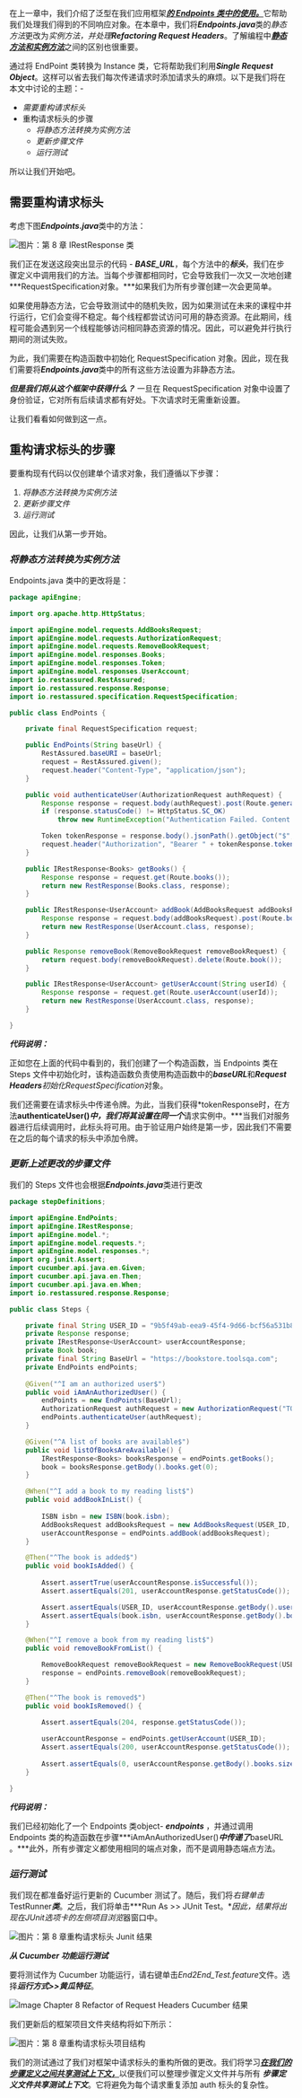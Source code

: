 在上一章中，我们介绍了泛型在我们应用框架[***的 Endpoints 类中的使用。***](https://www.toolsqa.com/rest-assured/generics-in-api-framework/)它帮助我们处理我们得到的不同响应对象。在本章中，我们将***Endpoints.java***类的*静态方法*更改为*实例方法，并处理****Refactoring Request Headers***。了解编程中[***静态方法和实例方法***](https://www.geeksforgeeks.org/static-methods-vs-instance-methods-java/)之间的区别也很重要。

通过将 EndPoint 类转换为 Instance 类，它将帮助我们利用***Single Request Object***。这样可以省去我们每次传递请求时添加请求头的麻烦。以下是我们将在本文中讨论的主题：-

-   *需要重构请求标头*
-   重构请求标头的步骤
    -   *将静态方法转换为实例方法*
    -   *更新步骤文件*
    -   *运行测试*

所以让我们开始吧。

## 需要重构请求标头

考虑下图***Endpoints.java***类中的方法：

![图片：第 8 章 IRestResponse 类](https://www.toolsqa.com/gallery/Rest%20Assured/1.Image%20Chapter%208%20IRestResponse%20class.png)

我们正在发送这段突出显示的代码 - ***BASE_URL***，每个方法中的***标头***，我们在步骤定义中调用我们的方法。当每个步骤都相同时，它会导致我们一次又一次地创建***RequestSpecification对象。***如果我们为所有步骤创建一次会更简单。

如果使用静态方法，它会导致测试中的随机失败，因为如果测试在未来的课程中并行运行，它们会变得不稳定。每个线程都尝试访问可用的静态资源。在此期间，线程可能会遇到另一个线程能够访问相同静态资源的情况。因此，可以避免并行执行期间的测试失败。

为此，我们需要在构造函数中初始化 RequestSpecification 对象。因此，现在我们需要将***Endpoints.java***类中的所有这些方法设置为非静态方法。

***但是我们将从这个框架中获得什么？*** 一旦在 RequestSpecification 对象中设置了身份验证，它对所有后续请求都有好处。下次请求时无需重新设置。

让我们看看如何做到这一点。

## 重构请求标头的步骤

要重构现有代码以仅创建单个请求对象，我们遵循以下步骤：

1.  *将静态方法转换为实例方法*
2.  *更新步骤文件*
3.  *运行测试*

因此，让我们从第一步开始。

### ***将静态方法转换为实例方法***

Endpoints.java 类中的更改将是：

```java
package apiEngine;

import org.apache.http.HttpStatus;

import apiEngine.model.requests.AddBooksRequest;
import apiEngine.model.requests.AuthorizationRequest;
import apiEngine.model.requests.RemoveBookRequest;
import apiEngine.model.responses.Books;
import apiEngine.model.responses.Token;
import apiEngine.model.responses.UserAccount;
import io.restassured.RestAssured;
import io.restassured.response.Response;
import io.restassured.specification.RequestSpecification;

public class EndPoints {

    private final RequestSpecification request;

    public EndPoints(String baseUrl) {
        RestAssured.baseURI = baseUrl;
        request = RestAssured.given();
        request.header("Content-Type", "application/json");
    }

    public void authenticateUser(AuthorizationRequest authRequest) {
        Response response = request.body(authRequest).post(Route.generateToken());
        if (response.statusCode() != HttpStatus.SC_OK)
            throw new RuntimeException("Authentication Failed. Content of failed Response: " + response.toString() + " , Status Code : " + response.statusCode());

        Token tokenResponse = response.body().jsonPath().getObject("$", Token.class);
        request.header("Authorization", "Bearer " + tokenResponse.token);
    }

    public IRestResponse<Books> getBooks() {
        Response response = request.get(Route.books());
        return new RestResponse(Books.class, response);
    }

    public IRestResponse<UserAccount> addBook(AddBooksRequest addBooksRequest) {
        Response response = request.body(addBooksRequest).post(Route.books());
        return new RestResponse(UserAccount.class, response);
    }

    public Response removeBook(RemoveBookRequest removeBookRequest) {
        return request.body(removeBookRequest).delete(Route.book());
    }

    public IRestResponse<UserAccount> getUserAccount(String userId) {
        Response response = request.get(Route.userAccount(userId));
        return new RestResponse(UserAccount.class, response);
    }

}
```

***代码说明：***

正如您在上面的代码中看到的，我们创建了一个构造函数，当 Endpoints 类在 Steps 文件中初始化时，该构造函数负责使用构造函数中的***baseURL***和***Request Headers****初始化RequestSpecification*对象。

我们还需要在请求标头中传递令牌。为此，当我们获得*tokenResponse时，在方法**authenticateUser()*中，我们将其设置在同一个***请求实例中。***当我们对服务器进行后续调用时，此标头将可用。由于验证用户始终是第一步，因此我们不需要在之后的每个请求的标头中添加令牌。

### ***更新上述更改的步骤文件***

我们的 Steps 文件也会根据***Endpoints.java***类进行更改

```java
package stepDefinitions;

import apiEngine.EndPoints;
import apiEngine.IRestResponse;
import apiEngine.model.*;
import apiEngine.model.requests.*;
import apiEngine.model.responses.*;
import org.junit.Assert;
import cucumber.api.java.en.Given;
import cucumber.api.java.en.Then;
import cucumber.api.java.en.When;
import io.restassured.response.Response;

public class Steps {

    private final String USER_ID = "9b5f49ab-eea9-45f4-9d66-bcf56a531b85";    
    private Response response;
    private IRestResponse<UserAccount> userAccountResponse;
    private Book book;
    private final String BaseUrl = "https://bookstore.toolsqa.com";
    private EndPoints endPoints;
    
    @Given("^I am an authorized user$")
    public void iAmAnAuthorizedUser() {
    	endPoints = new EndPoints(BaseUrl);
    	AuthorizationRequest authRequest = new AuthorizationRequest("TOOLSQA-Test", "Test@@123");
    	endPoints.authenticateUser(authRequest);
    }

    @Given("^A list of books are available$")
    public void listOfBooksAreAvailable() {   	    	
    	IRestResponse<Books> booksResponse = endPoints.getBooks();
    	book = booksResponse.getBody().books.get(0);
    }

    @When("^I add a book to my reading list$")
    public void addBookInList() {
    	
        ISBN isbn = new ISBN(book.isbn);
        AddBooksRequest addBooksRequest = new AddBooksRequest(USER_ID, isbn);
        userAccountResponse = endPoints.addBook(addBooksRequest);
    }

    @Then("^The book is added$")
    public void bookIsAdded() {
        
    	Assert.assertTrue(userAccountResponse.isSuccessful());
        Assert.assertEquals(201, userAccountResponse.getStatusCode());

        Assert.assertEquals(USER_ID, userAccountResponse.getBody().userID);
        Assert.assertEquals(book.isbn, userAccountResponse.getBody().books.get(0).isbn);
    }

    @When("^I remove a book from my reading list$")
    public void removeBookFromList() {

        RemoveBookRequest removeBookRequest = new RemoveBookRequest(USER_ID, book.isbn);
        response = endPoints.removeBook(removeBookRequest);
    }

    @Then("^The book is removed$")
    public void bookIsRemoved() {
    	
        Assert.assertEquals(204, response.getStatusCode());

        userAccountResponse = endPoints.getUserAccount(USER_ID);
        Assert.assertEquals(200, userAccountResponse.getStatusCode());
        
        Assert.assertEquals(0, userAccountResponse.getBody().books.size());
    }

}
```

***代码说明：***

我们已经初始化了一个 Endpoints 类object- ***endpoints*** ，并通过调用 Endpoints 类的构造函数在步骤***iAmAnAuthorizedUser()***中传递了***baseURL 。***此外，所有步骤定义都使用相同的端点对象，而不是调用静态端点方法。

### ***运行测试***

我们现在都准备好运行更新的 Cucumber 测试了。随后，我们将*右键单击*TestRunner***类***。之后，我们将单击***Run As >> JUnit Test。****因此，结果将出现在JUnit*选项卡的左侧*项目浏览*器窗口中。

![图片：第 8 章重构请求标头 Junit 结果](https://www.toolsqa.com/gallery/Rest%20Assured/2.Image%20Chapter%208%20Refactor%20of%20Request%20Headers%20Junit%20Results.png)

***从 Cucumber 功能运行测试***

要将测试作为 Cucumber 功能运行，请右键单击*End2End_Test.feature*文件。选择***运行方式>>黄瓜特征***。

![Image Chapter 8 Refactor of Request Headers Cucumber 结果](https://www.toolsqa.com/gallery/Rest%20Assured/3.Image%20Chapter%208%20Refactor%20of%20Request%20Headers%20Cucumber%20Results.png)

我们更新后的框架项目文件夹结构将如下所示：

![图片：第 8 章重构请求标头项目结构](https://www.toolsqa.com/gallery/Rest%20Assured/4.Image%20Chapter%208%20Refactor%20of%20Request%20Headers%20Project%20Struture.png)

我们的测试通过了我们对框架中请求标头的重构所做的更改。我们将学习[***在我们的步骤定义之间共享测试上下文，***](https://www.toolsqa.com/rest-assured/share-test-context/)以便我们可以整理步骤定义文件并与所有 ***步骤定义文件共享******测试上下文***。它将避免为每个请求重复添加 auth 标头的复杂性。